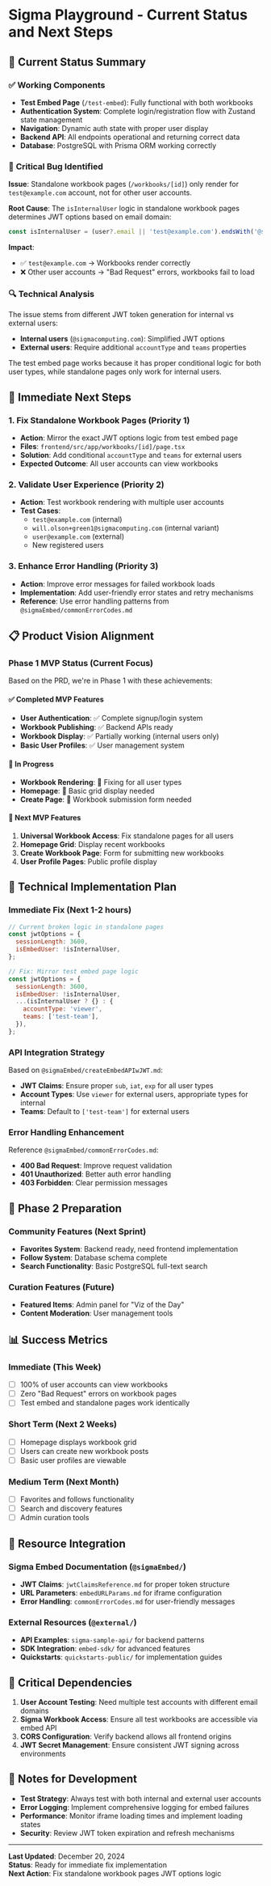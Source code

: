 # Sigma Playground - Current Status and Next Steps

## 🎯 Current Status Summary

### ✅ **Working Components**
- **Test Embed Page** (`/test-embed`): Fully functional with both workbooks
- **Authentication System**: Complete login/registration flow with Zustand state management
- **Navigation**: Dynamic auth state with proper user display
- **Backend API**: All endpoints operational and returning correct data
- **Database**: PostgreSQL with Prisma ORM working correctly

### 🐛 **Critical Bug Identified**
**Issue**: Standalone workbook pages (`/workbooks/[id]`) only render for `test@example.com` account, not for other user accounts.

**Root Cause**: The `isInternalUser` logic in standalone workbook pages determines JWT options based on email domain:
```javascript
const isInternalUser = (user?.email || 'test@example.com').endsWith('@sigmacomputing.com');
```

**Impact**: 
- ✅ `test@example.com` → Workbooks render correctly
- ❌ Other user accounts → "Bad Request" errors, workbooks fail to load

### 🔍 **Technical Analysis**
The issue stems from different JWT token generation for internal vs external users:
- **Internal users** (`@sigmacomputing.com`): Simplified JWT options
- **External users**: Require additional `accountType` and `teams` properties

The test embed page works because it has proper conditional logic for both user types, while standalone pages only work for internal users.

## 🚀 **Immediate Next Steps**

### 1. **Fix Standalone Workbook Pages** (Priority 1)
- **Action**: Mirror the exact JWT options logic from test embed page
- **Files**: `frontend/src/app/workbooks/[id]/page.tsx`
- **Solution**: Add conditional `accountType` and `teams` for external users
- **Expected Outcome**: All user accounts can view workbooks

### 2. **Validate User Experience** (Priority 2)
- **Action**: Test workbook rendering with multiple user accounts
- **Test Cases**:
  - `test@example.com` (internal)
  - `will.olson+green1@sigmacomputing.com` (internal variant)
  - `user@example.com` (external)
  - New registered users

### 3. **Enhance Error Handling** (Priority 3)
- **Action**: Improve error messages for failed workbook loads
- **Implementation**: Add user-friendly error states and retry mechanisms
- **Reference**: Use error handling patterns from `@sigmaEmbed/commonErrorCodes.md`

## 📋 **Product Vision Alignment**

### **Phase 1 MVP Status** (Current Focus)
Based on the PRD, we're in Phase 1 with these achievements:

#### ✅ **Completed MVP Features**
- **User Authentication**: ✅ Complete signup/login system
- **Workbook Publishing**: ✅ Backend APIs ready
- **Workbook Display**: ✅ Partially working (internal users only)
- **Basic User Profiles**: ✅ User management system

#### 🔄 **In Progress**
- **Workbook Rendering**: 🔄 Fixing for all user types
- **Homepage**: 🔄 Basic grid display needed
- **Create Page**: 🔄 Workbook submission form needed

#### 📝 **Next MVP Features**
1. **Universal Workbook Access**: Fix standalone pages for all users
2. **Homepage Grid**: Display recent workbooks
3. **Create Workbook Page**: Form for submitting new workbooks
4. **User Profile Pages**: Public profile display

## 🔧 **Technical Implementation Plan**

### **Immediate Fix** (Next 1-2 hours)
```javascript
// Current broken logic in standalone pages
const jwtOptions = {
  sessionLength: 3600,
  isEmbedUser: !isInternalUser,
};

// Fix: Mirror test embed page logic
const jwtOptions = {
  sessionLength: 3600,
  isEmbedUser: !isInternalUser,
  ...(isInternalUser ? {} : {
    accountType: 'viewer',
    teams: ['test-team'],
  }),
};
```

### **API Integration Strategy**
Based on `@sigmaEmbed/createEmbedAPIwJWT.md`:
- **JWT Claims**: Ensure proper `sub`, `iat`, `exp` for all user types
- **Account Types**: Use `viewer` for external users, appropriate types for internal
- **Teams**: Default to `['test-team']` for external users

### **Error Handling Enhancement**
Reference `@sigmaEmbed/commonErrorCodes.md`:
- **400 Bad Request**: Improve request validation
- **401 Unauthorized**: Better auth error handling
- **403 Forbidden**: Clear permission messages

## 🎯 **Phase 2 Preparation**

### **Community Features** (Next Sprint)
- **Favorites System**: Backend ready, need frontend implementation
- **Follow System**: Database schema complete
- **Search Functionality**: Basic PostgreSQL full-text search

### **Curation Features** (Future)
- **Featured Items**: Admin panel for "Viz of the Day"
- **Content Moderation**: User management tools

## 📊 **Success Metrics**

### **Immediate (This Week)**
- [ ] 100% of user accounts can view workbooks
- [ ] Zero "Bad Request" errors on workbook pages
- [ ] Test embed and standalone pages work identically

### **Short Term (Next 2 Weeks)**
- [ ] Homepage displays workbook grid
- [ ] Users can create new workbook posts
- [ ] Basic user profiles are viewable

### **Medium Term (Next Month)**
- [ ] Favorites and follows functionality
- [ ] Search and discovery features
- [ ] Admin curation tools

## 🔗 **Resource Integration**

### **Sigma Embed Documentation** (`@sigmaEmbed/`)
- **JWT Claims**: `jwtClaimsReference.md` for proper token structure
- **URL Parameters**: `embedURLParams.md` for iframe configuration
- **Error Handling**: `commonErrorCodes.md` for user-friendly messages

### **External Resources** (`@external/`)
- **API Examples**: `sigma-sample-api/` for backend patterns
- **SDK Integration**: `embed-sdk/` for advanced features
- **Quickstarts**: `quickstarts-public/` for implementation guides

## 🚨 **Critical Dependencies**

1. **User Account Testing**: Need multiple test accounts with different email domains
2. **Sigma Workbook Access**: Ensure all test workbooks are accessible via embed API
3. **CORS Configuration**: Verify backend allows all frontend origins
4. **JWT Secret Management**: Ensure consistent JWT signing across environments

## 📝 **Notes for Development**

- **Test Strategy**: Always test with both internal and external user accounts
- **Error Logging**: Implement comprehensive logging for embed failures
- **Performance**: Monitor iframe loading times and implement loading states
- **Security**: Review JWT token expiration and refresh mechanisms

---

**Last Updated**: December 20, 2024  
**Status**: Ready for immediate fix implementation  
**Next Action**: Fix standalone workbook pages JWT options logic
